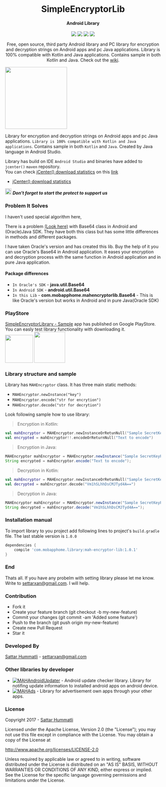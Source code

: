 <h1 align="center">SimpleEncryptorLib</h1>
<h4 align="center">Android Library</h4>

<p align="center">
  <a target="_blank" href="https://bintray.com/hummatli/maven/mah-encryptor-lib/_latestVersion"><img src="https://api.bintray.com/packages/hummatli/maven/mah-encryptor-lib/images/download.svg"></a>
  <a target="_blank" href="https://android-arsenal.com/api?level=15"><img src="https://img.shields.io/badge/API-15%2B-brightgreen.svg?style=flat"></a>
  <a target="_blank" href="http://www.apache.org/licenses/LICENSE-2.0"><img src="https://img.shields.io/hexpm/l/plug.svg?maxAge=2592000"></a>
  <a target="_blank" href="http://android-arsenal.com/details/1/4497"><img src="https://img.shields.io/badge/Android%20Arsenal-MAHEncryptorLibrary-brightgreen.svg?style=flat" /></a>
</p>

<p align="center">Free, open source, third party Android library and PC library for encryption and decryption strings on Android apps and pc Java applications.  Library is 100% compatible with Kotlin and Java applications. Contains sample in both Kotlin and Java. Check out the <a href="https://github.com/hummatli/MAHEncryptorLib/wiki">wiki</a>.</p>

<p align="left">
<img src="https://raw.githubusercontent.com/hummatli/MAHEncryptorLib/master/imgs/main_activity.png" width="200px"/>
</p>
<!--[ ![Download](https://api.bintray.com/packages/hummatli/maven/mah-encryptor-lib/images/download.svg) ](https://bintray.com/hummatli/maven/mah-encryptor-lib/_latestVersion) 
[![API](https://img.shields.io/badge/API-15%2B-brightgreen.svg?style=flat)](https://android-arsenal.com/api?level=15) [![Hex.pm](https://img.shields.io/hexpm/l/plug.svg?maxAge=2592000)](http://www.apache.org/licenses/LICENSE-2.0) [![Android Arsenal](https://img.shields.io/badge/Android%20Arsenal-MAHEncryptorLibrary-brightgreen.svg?style=flat)](http://android-arsenal.com/details/1/4497)-->

Library for encryption and decryption strings on Android apps and pc Java applications. `Library is 100% compatible with Kotlin and Java applications`. Contains sample in both `Kotlin` and `Java`. Created by Java language in Android Studio.

Library has build on IDE `Android Studio` and binaries have added to `jcenter()`  `maven` repository.
<br>You can check  [jCenter() download statistics](https://bintray.com/hummatli/maven/mah-encryptor-lib#statistics) on this [link](https://bintray.com/hummatli/maven/mah-encryptor-lib#statistics)

* [jCenter() download statistics](https://bintray.com/hummatli/maven/mah-encryptor-lib#statistics)

<img src="https://raw.githubusercontent.com/hummatli/MAHEncryptorLib/master/imgs/green_star.png" width="20px"/>  _**Don't forget to start the protect to support us**_

### Problem It Solves
I haven't used special algorithm here, 

There is a problem [(Look here)](https://stackoverflow.com/questions/32935783/java-different-results-when-decoding-base64-string-with-java-util-base64-vs-and) with Base64 class in Android and (Oracle)Java SDK. They have both this class but has some little differences in methods and different packages. 

I have taken Oracle's version and has created this lib. Buy the help of it you can use Oracle's Base64 in Android application. It eases your encryption and decryption process with the same function in Android application and in pure Java application.

#### Package differences  
* `In Oracle's SDK` - **java.util.Base64** 
* `In Android SDK` - **android.util.Base64**
* `In this Lib` - **com.mobapphome.mahencryptorlib.Base64** - This is like Oracle's version but works in Android and in pure Java(Oracle SDK)

### PlayStore
<a href="https://play.google.com/store/apps/details?id=com.mobapphome.mahencryptorlib">SimpleEncryptorLibrary - Sample</a> app has published on Google PlayStore. You can easly test library functionality with downloading it.
<br><a href="https://play.google.com/store/apps/details?id=com.mobapphome.mahencryptorlib"><img src="https://raw.githubusercontent.com/hummatli/MAHEncryptorLib/master/imgs/google-play-badge.png" height="90px"/></a> <img src="https://raw.githubusercontent.com/hummatli/MAHEncryptorLib/master/imgs/mahencryptor_google_play_url_qr_code.jpg" height="100px"/>

### Library structure and sample
Library has `MAHEncryptor` class. It has three main static methods:
* `MAHEncryptor.newInstance("key")`
* `MAHEncryptor.encode("str for encrytion")`
* `MAHEncryptor.decode("str for decrytion")`

Look following sample how to use library:
> Encryption in Kotlin:
```kotlin
val mahEncryptor = MAHEncryptor.newInstanceOrRetunNull("Sample SecretKeyPhrase")
val encrypted = mahEncryptor!!.encodeOrReturnNull("Text to encode")
```
> Encryption in Java:
```java
MAHEncryptor mahEncryptor = MAHEncryptor.newInstance("Sample SecretKeyPhrase");
String encrypted = mahEncryptor.encode("Text to encode");
```

> Decryption in Kotlin:
```kotlin
val mahEncryptor = MAHEncryptor.newInstanceOrRetunNull("Sample SecretKeyPhrase")
val decrypted = mahEncryptor.decode("Vm1hSLhhDsCMJTyd4A==")
```
> Decryption in Java:
```java
MAHEncryptor mahEncryptor = MAHEncryptor.newInstance("Sample SecretKeyPhrase");
String decrypted = mahEncryptor.decode("Vm1hSLhhDsCMJTyd4A==");
```

### Installation manual
To import library to you project add following lines to project's `build.gradle` file. The last stable version is `1.0.0`

```gradle
dependencies {
    compile 'com.mobapphome.library:mah-encryptor-lib:1.0.1'
}
```


### End
Thats all. If you have any probelm with setting library please let me know. Write to settarxan@gmail.com. I will help.


### Contribution
* Fork it
* Create your feature branch (git checkout -b my-new-feature)
* Commit your changes (git commit -am 'Added some feature')
* Push to the branch (git push origin my-new-feature)
* Create new Pull Request
* Star it


### Developed By
[Sattar Hummatli](https://www.linkedin.com/in/hummatli) - settarxan@gmail.com

### Other libraries by developer
* [![MAHAndroidUpdater](https://img.shields.io/badge/GitHUB-MAHAndroidUpdater-green.svg)](https://github.com/hummatli/MAHAndroidUpdater) - Android update checker library. Library for notifing update information to installed android apps on android device.  
* [![MAHAds](https://img.shields.io/badge/GitHUB-MAHAds-green.svg)](https://github.com/hummatli/MAHAds) - Library for advertisement own apps through your other apps.

### License
Copyright 2017  - <a href="https://www.linkedin.com/in/hummatli">Sattar Hummatli</a>   

Licensed under the Apache License, Version 2.0 (the "License");
you may not use this file except in compliance with the License.
You may obtain a copy of the License at

   http://www.apache.org/licenses/LICENSE-2.0

Unless required by applicable law or agreed to in writing, software
distributed under the License is distributed on an "AS IS" BASIS,
WITHOUT WARRANTIES OR CONDITIONS OF ANY KIND, either express or implied.
See the License for the specific language governing permissions and
limitations under the License.
